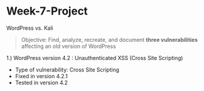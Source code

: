 # Week-7-Project
WordPress vs. Kali
> Objective: Find, analyze, recreate, and document **three vulnerabilities** affecting an old version of WordPress

1.) WordPress version 4.2 : Unauthenticated XSS (Cross Site Scripting)
- Type of vulnerability: Cross Site Scripting
- Fixed in version 4.2.1
- Tested in version 4.2

